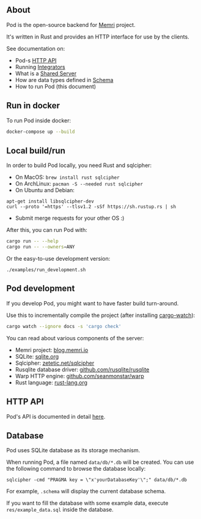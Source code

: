 ## About

Pod is the open-source backend for [Memri](https://memri.io/) project.

It's written in Rust and provides an HTTP interface for use by the clients.

See documentation on:

* Pod-s [HTTP API](./docs/HTTP_API.md)
* Running [Integrators](./docs/Integrators.md)
* What is a [Shared Server](./docs/SharedServer.md)
* How are data types defined in [Schema](./docs/Schema.md)
* How to run Pod (this document)

## Run in docker
To run Pod inside docker:
```sh
docker-compose up --build
```


## Local build/run

In order to build Pod locally, you need Rust and sqlcipher:

* On MacOS: `brew install rust sqlcipher`
* On ArchLinux: `pacman -S --needed rust sqlcipher`
* On Ubuntu and Debian:
```
apt-get install libsqlcipher-dev
curl --proto '=https' --tlsv1.2 -sSf https://sh.rustup.rs | sh
```
* Submit merge requests for your other OS :)

After this, you can run Pod with:
```sh
cargo run -- --help
cargo run -- --owners=ANY
```

Or the easy-to-use development version:
```
./examples/run_development.sh
```


## Pod development
If you develop Pod, you might want to have faster build turn-around.

Use this to incrementally compile the project (after installing [cargo-watch](https://github.com/passcod/cargo-watch)):
```sh
cargo watch --ignore docs -s 'cargo check'
```

You can read about various components of the server:

* Memri project: [blog.memri.io](https://blog.memri.io/)
* SQLite: [sqlite.org](https://sqlite.org)
* Sqlcipher: [zetetic.net/sqlcipher](https://www.zetetic.net/sqlcipher/open-source/)
* Rusqlite database driver: [github.com/rusqlite/rusqlite](https://github.com/rusqlite/rusqlite)
* Warp HTTP engine: [github.com/seanmonstar/warp](https://github.com/seanmonstar/warp)
* Rust language: [rust-lang.org](https://www.rust-lang.org/)


## HTTP API
Pod's API is documented in detail [here](./docs/HTTP_API.md).


## Database
Pod uses SQLite database as its storage mechanism.

When running Pod, a file named `data/db/*.db` will be created.
You can use the following command to browse the database locally:
```
sqlcipher -cmd "PRAGMA key = \"x'yourDatabaseKey'\";" data/db/*.db
```
For example, `.schema` will display the current database schema.

If you want to fill the database with some example data, execute
`res/example_data.sql` inside the database.
